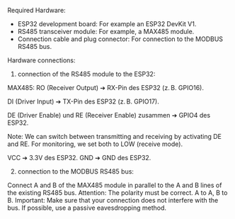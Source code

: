 Required Hardware:

- ESP32 development board: For example an ESP32 DevKit V1.
- RS485 transceiver module: For example, a MAX485 module.
- Connection cable and plug connector: For connection to the MODBUS RS485 bus.

Hardware connections:
1. connection of the RS485 module to the ESP32:

MAX485:
RO (Receiver Output) ➔ RX-Pin des ESP32 (z. B. GPIO16).

DI (Driver Input) ➔ TX-Pin des ESP32 (z. B. GPIO17).

DE (Driver Enable) und RE (Receiver Enable) zusammen ➔ GPIO4 des ESP32.

Note: We can switch between transmitting and receiving by activating DE and RE. For monitoring, we set both to LOW (receive mode).

VCC ➔ 3.3V des ESP32.
GND ➔ GND des ESP32.

2. connection to the MODBUS RS485 bus:

Connect A and B of the MAX485 module in parallel to the A and B lines of the existing RS485 bus.
Attention: The polarity must be correct. A to A, B to B.
Important: Make sure that your connection does not interfere with the bus. If possible, use a passive eavesdropping method.
